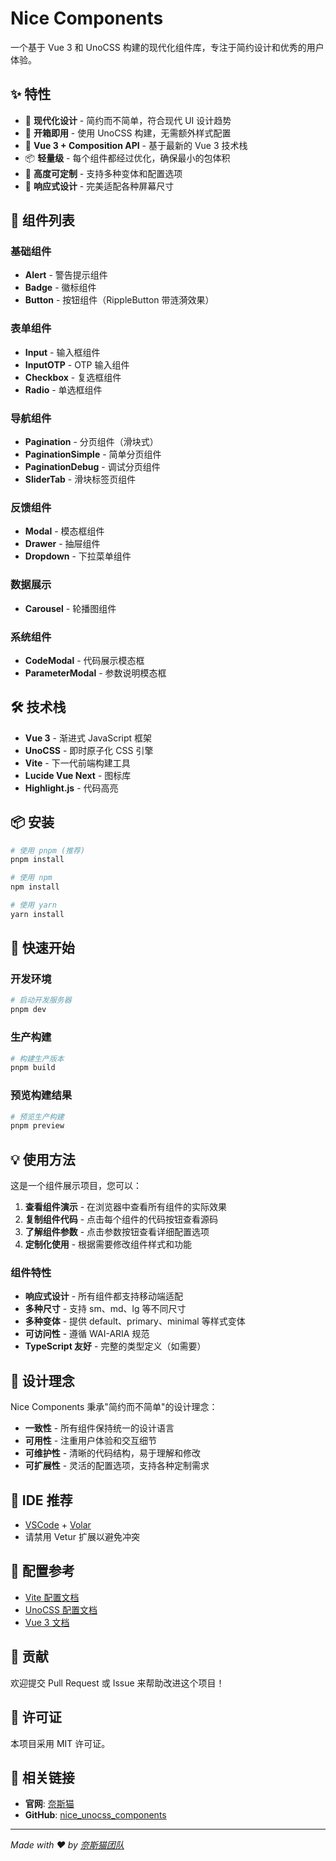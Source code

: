 # Nice Components

一个基于 Vue 3 和 UnoCSS 构建的现代化组件库，专注于简约设计和优秀的用户体验。

## ✨ 特性

- 🎨 **现代化设计** - 简约而不简单，符合现代 UI 设计趋势
- 🚀 **开箱即用** - 使用 UnoCSS 构建，无需额外样式配置
- 💪 **Vue 3 + Composition API** - 基于最新的 Vue 3 技术栈
- 📦 **轻量级** - 每个组件都经过优化，确保最小的包体积
- 🔧 **高度可定制** - 支持多种变体和配置选项
- 📱 **响应式设计** - 完美适配各种屏幕尺寸

## 🎯 组件列表

### 基础组件
- **Alert** - 警告提示组件
- **Badge** - 徽标组件
- **Button** - 按钮组件（RippleButton 带涟漪效果）

### 表单组件
- **Input** - 输入框组件
- **InputOTP** - OTP 输入组件
- **Checkbox** - 复选框组件
- **Radio** - 单选框组件

### 导航组件
- **Pagination** - 分页组件（滑块式）
- **PaginationSimple** - 简单分页组件
- **PaginationDebug** - 调试分页组件
- **SliderTab** - 滑块标签页组件

### 反馈组件
- **Modal** - 模态框组件
- **Drawer** - 抽屉组件
- **Dropdown** - 下拉菜单组件

### 数据展示
- **Carousel** - 轮播图组件

### 系统组件
- **CodeModal** - 代码展示模态框
- **ParameterModal** - 参数说明模态框

## 🛠️ 技术栈

- **Vue 3** - 渐进式 JavaScript 框架
- **UnoCSS** - 即时原子化 CSS 引擎
- **Vite** - 下一代前端构建工具
- **Lucide Vue Next** - 图标库
- **Highlight.js** - 代码高亮

## 📦 安装

```bash
# 使用 pnpm (推荐)
pnpm install

# 使用 npm
npm install

# 使用 yarn
yarn install
```

## 🚀 快速开始

### 开发环境

```bash
# 启动开发服务器
pnpm dev
```

### 生产构建

```bash
# 构建生产版本
pnpm build
```

### 预览构建结果

```bash
# 预览生产构建
pnpm preview
```

## 💡 使用方法

这是一个组件展示项目，您可以：

1. **查看组件演示** - 在浏览器中查看所有组件的实际效果
2. **复制组件代码** - 点击每个组件的代码按钮查看源码
3. **了解组件参数** - 点击参数按钮查看详细配置选项
4. **定制化使用** - 根据需要修改组件样式和功能

### 组件特性

- **响应式设计** - 所有组件都支持移动端适配
- **多种尺寸** - 支持 sm、md、lg 等不同尺寸
- **多种变体** - 提供 default、primary、minimal 等样式变体
- **可访问性** - 遵循 WAI-ARIA 规范
- **TypeScript 友好** - 完整的类型定义（如需要）

## 🎨 设计理念

Nice Components 秉承"简约而不简单"的设计理念：

- **一致性** - 所有组件保持统一的设计语言
- **可用性** - 注重用户体验和交互细节
- **可维护性** - 清晰的代码结构，易于理解和修改
- **可扩展性** - 灵活的配置选项，支持各种定制需求

## 🌟 IDE 推荐

- [VSCode](https://code.visualstudio.com/) + [Volar](https://marketplace.visualstudio.com/items?itemName=Vue.volar) 
- 请禁用 Vetur 扩展以避免冲突

## 📄 配置参考

- [Vite 配置文档](https://vite.dev/config/)
- [UnoCSS 配置文档](https://uno.antfu.me/)
- [Vue 3 文档](https://vuejs.org/)

## 🤝 贡献

欢迎提交 Pull Request 或 Issue 来帮助改进这个项目！

## 📝 许可证

本项目采用 MIT 许可证。

## 🔗 相关链接

- **官网**: [奈斯猫](https://www.nsmao.com)
- **GitHub**: [nice_unocss_components](https://github.com/nsmao-com/nice_unocss_components)

---

*Made with ❤️ by [奈斯猫团队](https://www.nsmao.com)*
